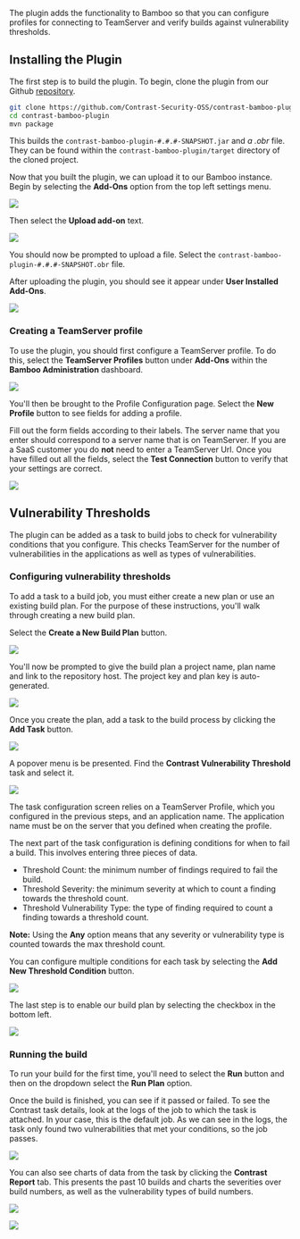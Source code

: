 <!--
title: "Contrast Bamboo Plugin"
description: "Bamboo build plugin using the Contrast Java SDK"
tags: "Bamboo SDK Integration Java Continuous Integration"
-->

The plugin adds the functionality to Bamboo so that you can configure profiles for connecting to TeamServer and verify builds against vulnerability thresholds.

## Installing the Plugin
The first step is to build the plugin. To begin, clone the plugin from our Github [repository](https://github.com/Contrast-Security-OSS/contrast-bamboo-plugin.git).
```bash
git clone https://github.com/Contrast-Security-OSS/contrast-bamboo-plugin.git
cd contrast-bamboo-plugin
mvn package
```

This builds the `contrast-bamboo-plugin-#.#.#-SNAPSHOT.jar` and *a .obr* file. They can be found within the `contrast-bamboo-plugin/target` directory of the cloned project.

Now that you built the plugin, we can upload it to our Bamboo instance. Begin by selecting the **Add-Ons** option from the top left settings menu.

<a href="assets/images/Bamboo_Add_On_Option.png" rel="lightbox" title="Bamboo upload add-on"><img class="thumbnail" src="assets/images/Bamboo_Add_On_Option.png"/></a>


Then select the **Upload add-on** text.

<a href="assets/images/Bamboo_Upload_Plugin.png" rel="lightbox" title="Bamboo upload"><img class="thumbnail" src="assets/images/Bamboo_Upload_Plugin.png"/></a>

You should now be prompted to upload a file. Select the `contrast-bamboo-plugin-#.#.#-SNAPSHOT.obr` file.

After uploading the plugin, you should see it appear under **User Installed Add-Ons**.

<a href="assets/images/Bamboo_Plugin_Uploaded.png" rel="lightbox" title="Bamboo successfully added add-on"><img class="thumbnail" src="assets/images/Bamboo_Plugin_Uploaded.png"/></a>

### Creating a TeamServer profile
To use the plugin, you should first configure a TeamServer profile. To do this, select the **TeamServer Profiles** button under **Add-Ons** within the **Bamboo Administration** dashboard.

<a href="assets/images/Bamboo_TeamServer_Profile.png" rel="lightbox" title="Bamboo configuration settings"><img class="thumbnail" src="assets/images/Bamboo_TeamServer_Profile.png"/></a>

You'll then be brought to the Profile Configuration page. Select the **New Profile** button to see fields for adding a profile.

Fill out the form fields according to their labels. The server name that you enter should correspond to a server name that is on TeamServer.
If you are a SaaS customer you do **not** need to enter a TeamServer Url. Once you have filled out all the fields, select the **Test Connection** button to verify that your settings are correct.

<a href="assets/images/Bamboo_Add_Profile_Success.png" rel="lightbox" title="Bamboo configuration success"><img class="thumbnail" src="assets/images/Bamboo_Add_Profile_Success.png"/></a>

## Vulnerability Thresholds
The plugin can be added as a task to build jobs to check for vulnerability conditions that you configure. This checks TeamServer for the number of vulnerabilities in the applications as well as types of vulnerabilities.

### Configuring vulnerability thresholds
To add a task to a build job, you must either create a new plan or use an existing build plan. For the purpose of these instructions, you'll walk through creating a new build plan.

Select the **Create a New Build Plan** button.

<a href="assets/images/Bamboo_Create_New_Build_Plan.png" rel="lightbox" title="Create a new build plan"><img class="thumbnail" src="assets/images/Bamboo_Create_New_Build_Plan.png"/></a>

You'll now be prompted to give the build plan a project name, plan name and link to the repository host. The project key and plan key is auto-generated.

<a href="assets/images/Bamboo_Configure_Build_Plan.png" rel="lightbox" title="Configure build plan"><img class="thumbnail" src="assets/images/Bamboo_Configure_Build_Plan.png"/></a>

Once you create the plan, add a task to the build process by clicking the **Add Task** button.

<a href="assets/images/Bamboo_Add_First_Task.png" rel="lightbox" title="Add Contrast task"><img class="thumbnail" src="assets/images/Bamboo_Add_First_Task.png"/></a>

A popover menu is be presented. Find the **Contrast Vulnerability Threshold** task and select it.

<a href="assets/images/Bamboo_Add_Contrast_Task.png" rel="lightbox" title="Vulnerability threshold task"><img class="thumbnail" src="assets/images/Bamboo_Add_Contrast_Task.png"/></a>

The task configuration screen relies on a TeamServer Profile, which you configured in the previous steps, and an application name. The application name must be on the server that you defined when creating the profile.

The next part of the task configuration is defining conditions for when to fail a build. This involves entering three pieces of data.
* Threshold Count: the minimum number of findings required to fail the build.
* Threshold Severity: the minimum severity at which to count a finding towards the threshold count.
* Threshold Vulnerability Type: the type of finding required to count a finding towards a threshold count.

**Note:** Using the **Any** option means that any severity or vulnerability type is counted towards the max threshold count.

You can configure multiple conditions for each task by selecting the **Add New Threshold Condition** button.

<a href="assets/images/Bamboo_Task_Definition.png" rel="lightbox" title="Configuring the task"><img class="thumbnail" src="assets/images/Bamboo_Task_Definition.png"/></a>

The last step is to enable our build plan by selecting the checkbox in the bottom left.

<a href="assets/images/Bamboo_Enable_Plan.png" rel="lightbox" title="Enable build plan"><img class="thumbnail" src="assets/images/Bamboo_Enable_Plan.png"/></a>

### Running the build
To run your build for the first time, you'll need to select the **Run** button and then on the dropdown select the **Run Plan** option.

Once the build is finished, you can see if it passed or failed. To see the Contrast task details, look at the logs of the job to which the task is attached. In your case, this is the default job. As we can see in the logs, the task only found two vulnerabilities that met your conditions, so the job passes.

<a href="assets/images/Bamboo_Result_Logs.png" rel="lightbox" title="Bamboo success logs"><img class="thumbnail" src="assets/images/Bamboo_Result_Logs.png"/></a>

You can also see charts of data from the task by clicking the **Contrast Report** tab. This presents the past 10 builds and charts the severities over build numbers, as well as the vulnerability types of build numbers.

<a href="assets/images/Bamboo_Chart_Severity_Trend2.png" rel="lightbox" title="Bamboo severity chart"><img class="thumbnail" src="assets/images/Bamboo_Chart_Severity_Trend2.png"/></a>

<a href="assets/images/Bamboo_Chart_Vulnerability_Trend2.png" rel="lightbox" title="Bamboo vulnerability chart"><img class="thumbnail" src="assets/images/Bamboo_Chart_Vulnerability_Trend2.png"/></a>

<!-- broken link -->
<!-- Add-ons -->
<!-- a .obr file -->
